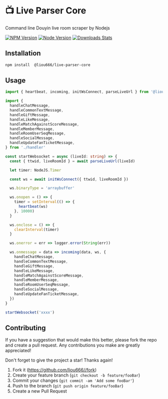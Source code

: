 #  📺 Live Parser Core
Command line Douyin live room scraper by Nodejs

[![NPM Version][npm-image]][npm-url] [![Node Version][node-version]][npm-url] [![Downloads Stats][npm-downloads]][npm-url]

## Installation

```sh
npm install  @liou666/live-parser-core
```


## Usage

```ts
import { heartbeat, incoming, initWsConnect, parseLiveUrl } from '@liou666/live-parser-core'

import {
  handleChatMessage,
  handleCommonTextMessage,
  handleGiftMessage,
  handleLikeMessage,
  handleMatchAgainstScoreMessage,
  handleMemberMessage,
  handleRoomUserSeqMessage,
  handleSocialMessage,
  handleUpdateFanTicketMessage,
} from './handler'

const startWebsocket = async (liveId: string) => {
  const { ttwid, liveRoomId } = await parseLiveUrl(liveId)

  let timer: NodeJS.Timer

  const ws = await initWsConnect({ ttwid, liveRoomId })

  ws.binaryType = 'arraybuffer'

  ws.onopen = () => {
    timer = setInterval(() => {
      heartbeat(ws)
    }, 10000)
  }

  ws.onclose = () => {
    clearInterval(timer)
  }

  ws.onerror = err => logger.error(String(err))

  ws.onmessage = data => incoming(data, ws, {
    handleChatMessage,
    handleCommonTextMessage,
    handleGiftMessage,
    handleLikeMessage,
    handleMatchAgainstScoreMessage,
    handleMemberMessage,
    handleRoomUserSeqMessage,
    handleSocialMessage,
    handleUpdateFanTicketMessage,
  })
}

startWebsocket('xxxx')

```

##  Contributing

If you have a suggestion that would make this better, please fork the repo and create a pull request. Any contributions you make are greatly appreciated! 

Don't forget to give the project a star! Thanks again!

1. Fork it (<https://github.com/liou666//fork>)
2. Create your feature branch (`git checkout -b feature/fooBar`)
3. Commit your changes (`git commit -am 'Add some fooBar'`)
4. Push to the branch (`git push origin feature/fooBar`)
5. Create a new Pull Request

<!-- Markdown link & img dfn's -->
[npm-url]: https://www.npmjs.com/package/@liou666/live-parser-core

[npm-image]: https://img.shields.io/npm/v/@liou666/live-parser-core.svg


[node-version]: https://img.shields.io/node/v/@liou666/live-parser-core

[npm-downloads]: https://img.shields.io/npm/dw/@liou666/live-parser-core

[travis-image]: https://img.shields.io/travis/dbader/node-datadog-metrics/master.svg?style=flat-square
[travis-url]: https://travis-ci.org/dbader/node-datadog-metrics

